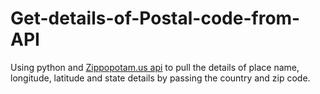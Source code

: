 # Get-details-of-Postal-code-from-API
Using python and <a href="http://api.zippopotam.us/">Zippopotam.us api</a> to pull the details of place name, longitude, latitude and state details by passing the country and zip code.
